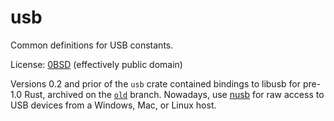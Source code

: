 usb
===

Common definitions for USB constants.

License: [0BSD](./LICENSE) (effectively public domain)

Versions 0.2 and prior of the `usb` crate contained bindings to libusb for pre-1.0 Rust, archived on the [`old`](https://github.com/kevinmehall/rust-usb/tree/old) branch. Nowadays, use [nusb](https://crates.io/crates/nusb) for raw access to USB devices from a Windows, Mac, or Linux host.


